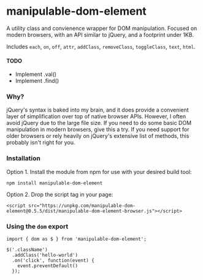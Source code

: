 # manipulable-dom-element
A utility class and convienence wrapper for DOM manipulation. Focused on modern browsers, with an API similar to jQuery, and a footprint  under 1KB.

Includes `each`, `on`, `off`, `attr`, `addClass`, `removeClass`, `toggleClass`, `text`, `html`.

#### TODO
- Implement .val()
- Implement .find()

### Why?
jQuery's syntax is baked into my brain, and it does provide a convenient layer of simplification over top of native browser APIs. However, I often avoid jQuery due to the large file size. If you need to do some basic DOM manipulation in modern browsers, give this a try. If you need support for older browsers or rely heavily on jQuery's extensive list of methods, this probably isn't right for you.

### Installation
Option 1. Install the module from npm for use with your desired build tool:
```
npm install manipulable-dom-element
```

Option 2. Drop the script tag in your page:
```
<script src="https://unpkg.com/manipulable-dom-element@0.5.5/dist/manipulable-dom-element-browser.js"></script>
```

### Using the `dom` export
 
```
import { dom as $ } from 'manipulable-dom-element';

$('.className')
  .addClass('hello-world')
  .on('click', function(event) {
    event.preventDefault()
  });
```
